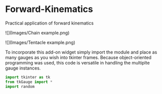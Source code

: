 # Forward-Kinematics
Practical application of forward kinematics

![](Images/Chain example.png)

![](Images/Tentacle example.png)

To incorporate this add-on widget simply import the module and place as many gauges as you wish into tkinter frames.
Because object-oriented programming was used, this code is versatile in handling the multiplte gauge instances.

```python
import tkinter as tk 
from tkGauge import *
import random
```
